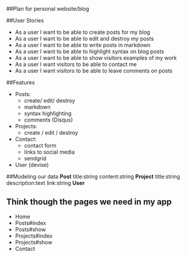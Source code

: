 ##Plan for personal website/blog

##User Stories
  - As a user I want to be able to create posts for my blog
  - As a user I want to be able to edit and destroy my posts
  - As a user I want to be able to write posts in markdown
  - As a user I want to be able to highlight syntax on blog posts
  - As a user I want to be able to show visitors examples of my work
  - As a user I want visitors to be able to contact me
  - As a user I want visitors to be able to leave comments on posts

##Features
  - Posts:
    - create/ edit/ destroy
    - markdown
    - syntax highlighting
    - comments (Disqus)
  - Projects:
    - create / edit / destroy
  - Contact:
    - contact form
    - links to social media
    - sendgrid
  - User (devise)

##Modeling our data
  **Post**
    title:string
    content:string
  **Project**
    title:string
    description:text
    link:string
  **User**

## Think though the pages we need in my app
  - Home
  - Posts#index
  - Posts#show
  - Projects#index
  - Projects#show
  - Contact
